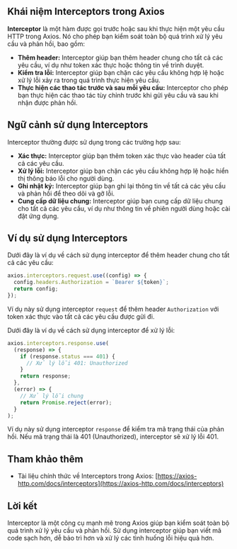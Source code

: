 ## Khái niệm Interceptors trong Axios

**Interceptor** là một hàm được gọi trước hoặc sau khi thực hiện một yêu cầu HTTP trong Axios. Nó cho phép bạn kiểm soát toàn bộ quá trình xử lý yêu cầu và phản hồi, bao gồm:

- **Thêm header:** Interceptor giúp bạn thêm header chung cho tất cả các yêu cầu, ví dụ như token xác thực hoặc thông tin về trình duyệt.
- **Kiểm tra lỗi:** Interceptor giúp bạn chặn các yêu cầu không hợp lệ hoặc xử lý lỗi xảy ra trong quá trình thực hiện yêu cầu.
- **Thực hiện các thao tác trước và sau mỗi yêu cầu:** Interceptor cho phép bạn thực hiện các thao tác tùy chỉnh trước khi gửi yêu cầu và sau khi nhận được phản hồi.

## Ngữ cảnh sử dụng Interceptors

Interceptor thường được sử dụng trong các trường hợp sau:

- **Xác thực:** Interceptor giúp bạn thêm token xác thực vào header của tất cả các yêu cầu.
- **Xử lý lỗi:** Interceptor giúp bạn chặn các yêu cầu không hợp lệ hoặc hiển thị thông báo lỗi cho người dùng.
- **Ghi nhật ký:** Interceptor giúp bạn ghi lại thông tin về tất cả các yêu cầu và phản hồi để theo dõi và gỡ lỗi.
- **Cung cấp dữ liệu chung:** Interceptor giúp bạn cung cấp dữ liệu chung cho tất cả các yêu cầu, ví dụ như thông tin về phiên người dùng hoặc cài đặt ứng dụng.

## Ví dụ sử dụng Interceptors

Dưới đây là ví dụ về cách sử dụng interceptor để thêm header chung cho tất cả các yêu cầu:

```javascript
axios.interceptors.request.use((config) => {
  config.headers.Authorization = `Bearer ${token}`;
  return config;
});
```

Ví dụ này sử dụng interceptor `request` để thêm header `Authorization` với token xác thực vào tất cả các yêu cầu được gửi đi.

Dưới đây là ví dụ về cách sử dụng interceptor để xử lý lỗi:

```javascript
axios.interceptors.response.use(
  (response) => {
    if (response.status === 401) {
      // Xử lý lỗi 401: Unauthorized
    }
    return response;
  },
  (error) => {
    // Xử lý lỗi chung
    return Promise.reject(error);
  }
);
```

Ví dụ này sử dụng interceptor `response` để kiểm tra mã trạng thái của phản hồi. Nếu mã trạng thái là 401 (Unauthorized), interceptor sẽ xử lý lỗi 401.

## Tham khảo thêm

- Tài liệu chính thức về Interceptors trong Axios: [https://axios-http.com/docs/interceptors](https://axios-http.com/docs/interceptors)

## Lời kết

Interceptor là một công cụ mạnh mẽ trong Axios giúp bạn kiểm soát toàn bộ quá trình xử lý yêu cầu và phản hồi. Sử dụng interceptor giúp bạn viết mã code sạch hơn, dễ bảo trì hơn và xử lý các tình huống lỗi hiệu quả hơn.

